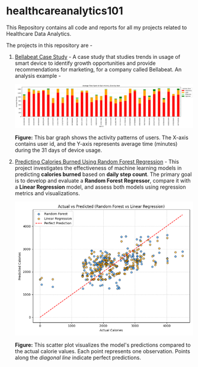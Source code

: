 # healthcareanalytics101

This Repository contains all code and reports for all my projects related to Healthcare Data Analytics.

The projects in this repository are -
    
1. [Bellabeat Case Study](fitnesstrends/README.md) - 
    A case study that studies trends in usage of smart device to identify growth opportunities and provide recommendations for marketing, for a company called Bellabeat. An analysis example -

    ![Stacked bar graph of average time spent in each activity zone per user](Bellabeat_Case_Study/figures/figure_1.png)
    
    **Figure:** This bar graph shows the activity patterns of users. The X-axis contains user id, and the Y-axis represents average time (minutes) during the 31 days of device usage.

2. [Predicting Calories Burned Using Random Forest Regression](ML_algorithms/Random_Forest/README.md) -
    This project investigates the effectiveness of machine learning models in predicting **calories burned** based on **daily step count**. The primary goal is to develop and evaluate a **Random Forest Regressor**, compare it with a **Linear Regression** model, and assess both models using regression metrics and visualizations.

    ![Actual vs Predicted values of calories burnt from total steps in a day](ML_algorithms/Random_Forest/figures/rf_lr.png) 
   
   **Figure:** This scatter plot visualizes the model's predictions compared to the actual calorie values. Each point represents one observation. Points along the *diagonal line* indicate perfect predictions.



